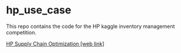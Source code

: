 # hp_use_case

This repo contains the code for the HP kaggle inventory management competition.  

[HP Supply Chain Optimization [web link]](https://www.kaggle.com/competitions/hp-supply-chain-optimization/overview)